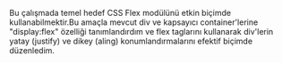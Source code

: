 Bu çalışmada temel hedef CSS Flex modülünü etkin biçimde kullanabilmektir.Bu amaçla mevcut div ve kapsayıcı container'lerine "display:flex" özelliği tanımlandırdım ve flex taglarını kullanarak div'lerin yatay (justify) ve dikey (aling) konumlandırmalarını efektif biçimde düzenledim.